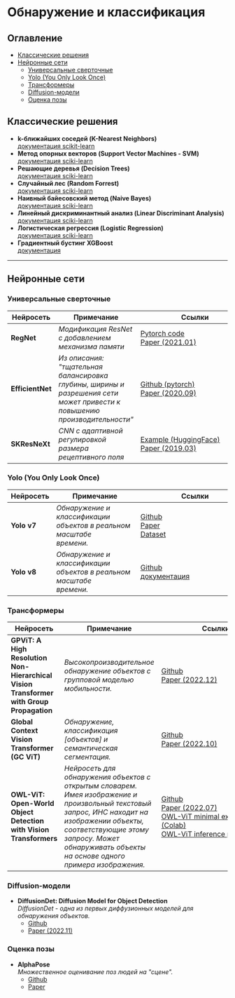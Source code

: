 # Обнаружение и классификация

## Оглавление
- [Классические решения](#Классические-решения)
- [Нейронные сети](#Нейронные-сети)
    - [Универсальные сверточные](#Универсальные-сверточные)
    - [Yolo (You Only Look Once)](#Yolo-(You-Only-Look-Once))
    - [Трансформеры](#Трансформеры)
    - [Diffusion-модели](#Diffusion-модели)
    - [Оценка позы](#Оценка-позы)
## Классические решения
- **k-ближайших соседей (K-Nearest Neighbors)**  
[документация scikit-learn](https://scikit-learn.org/stable/modules/neighbors.html)
- **Метод опорных векторов (Support Vector Machines - SVM)**  
[документация sciki-learn](https://scikit-learn.org/stable/modules/svm.html)
- **Решающие деревья (Decision Trees)**  
[документация sciki-learn](https://scikit-learn.org/stable/modules/tree.html)
- **Случайный лес (Random Forrest)**  
[документация sciki-learn](https://scikit-learn.org/stable/modules/generated/sklearn.ensemble.RandomForestClassifier.html)
- **Наивный байесовский метод (Naive Bayes)**  
[документация sciki-learn](https://scikit-learn.org/stable/modules/naive_bayes.html)
- **Линейный дискриминантный анализ (Linear Discriminant Analysis)**  
[документация sciki-learn](https://scikit-learn.org/stable/modules/generated/sklearn.discriminant_analysis.LinearDiscriminantAnalysis.html)
- **Логистическая регрессия (Logistic Regression)**  
[документация sciki-learn](https://scikit-learn.org/stable/modules/generated/sklearn.linear_model.LogisticRegression.html)
- **Градиентный бустинг XGBoost**  
[документация](https://xgboost.readthedocs.io/en/stable/)
---
## Нейронные сети
### Универсальные сверточные
| Нейросеть | Примечание |         Ссылки         |
|-----------|------------|--------|
| **RegNet** | *Модификация ResNet с добавлением механизма памяти* | [Pytorch code](https://pytorch.org/vision/main/models/regnet.html) <br/> [Paper (2021.01)](https://arxiv.org/abs/2101.00590) |
| **EfficientNet** | *Из описания: "тщательная балансировка глубины, ширины и разрешения сети может привести к повышению производительности"* | [Github (pytorch)](https://github.com/NVIDIA/DeepLearningExamples/tree/master/PyTorch/Classification/ConvNets/efficientnet) <br/> [Paper (2020.09)](https://arxiv.org/abs/1905.11946) |
| **SKResNeXt** | *CNN с адаптивной регулировкой размера рецептивного поля* | [Example (HuggingFace)](https://huggingface.co/docs/timm/models/skresnext) <br/> [Paper (2019.03)](https://arxiv.org/abs/1903.06586v2) |

### Yolo (You Only Look Once)
| Нейросеть | Примечание |         Ссылки         |
|-----------|------------|--------|
| **Yolo v7** | *Обнаружение и классификации объектов в реальном масштабе времени.*          | [Github](https://github.com/wongkinyiu/yolov7) <br/> [Paper](https://arxiv.org/abs/2207.02696v1) <br/> [Dataset](https://paperswithcode.com/dataset/coco) |
| **Yolo v8** | *Обнаружение и классификации объектов в реальном масштабе времени.*          | [Github](https://github.com/ultralytics/ultralytics) <br/> [документация](https://docs.ultralytics.com/) |

### Трансформеры
| Нейросеть | Примечание |         Ссылки         |
|-----------|------------|--------|
| **GPViT: A High Resolution Non-Hierarchical Vision Transformer with Group Propagation** | *Высокопроизводительное обнаружение объектов с групповой моделью мобильности.* | [Github](https://github.com/chenhongyiyang/gpvit) <br/> [Paper (2022.12)](https://arxiv.org/pdf/2212.06795.pdf) |
| **Global Context Vision Transformer (GC ViT)** | *Обнаружение, классификация [объектов] и семантическая сегментация.* | [Github](https://github.com/NVlabs/GCViT) <br/> [Paper (2022.10)](https://arxiv.org/pdf/2206.09959.pdf) |
| **OWL-ViT: Open-World Object Detection with Vision Transformers** | *Нейросеть для обнаружения объектов с открытым словарем. Имея изображение и произвольный текстовый запрос, ИНС находит на изображении объекты, соответствующие этому запросу. Может обнаруживать объекты на основе одного примера изображения.* | [Github](https://github.com/google-research/scenic/tree/main/scenic/projects/owl_vit) <br/> [Paper (2022.07)](https://arxiv.org/abs/2205.06230) <br/> [OWL-ViT minimal example (Colab)](https://colab.research.google.com/github/google-research/scenic/blob/main/scenic/projects/owl_vit/notebooks/OWL_ViT_minimal_example.ipynb) <br/> [OWL-ViT inference playground](https://colab.research.google.com/github/google-research/scenic/blob/main/scenic/projects/owl_vit/notebooks/OWL_ViT_inference_playground.ipynb) |

### Diffusion-модели
- **DiffusionDet: Diffusion Model for Object Detection**  
*DiffusionDet - одна из первых диффузионных моделей для обнаружения объектов.*  
    - [Github](https://github.com/shoufachen/diffusiondet)
    - [Paper (2022.11)](https://arxiv.org/abs/2211.09788)
### Оценка позы
- **AlphaPose**  
*Множественное оценивание поз людей на "сцене".*  
    - [Github](https://github.com/MVIG-SJTU/AlphaPose)
    - [Paper](https://arxiv.org/abs/2211.03375)
